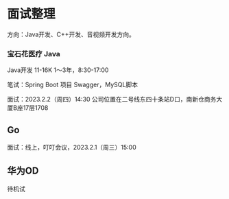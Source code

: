 # 面试整理

方向：Java开发、C++开发、音视频开发方向。

### 宝石花医疗 Java

Java开发 11-16K 1～3年，8:30-17:00

笔试：Spring Boot 项目 Swagger，MySQL脚本

面试：2023.2.2（周四）14:30 公司位置在二号线东四十条站D口，南新仓商务大厦B座17层1708



## Go

面试：线上，叮叮会议，2023.2.1（周三）15:00





## 华为OD

待机试
